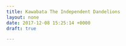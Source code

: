 ```yaml
---
title: Kawabata The Independent Dandelions
layout: none
date: 2017-12-08 15:25:14 +0000
draft: true

---
```

